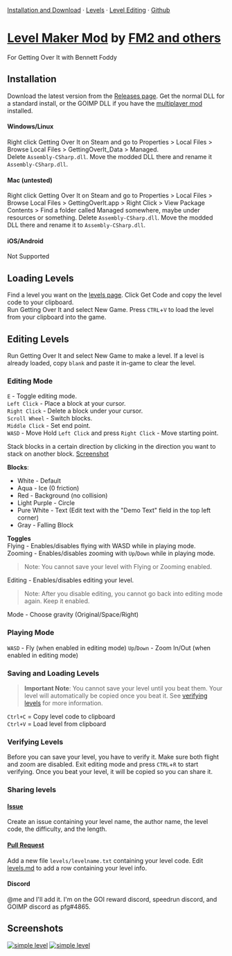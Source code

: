 [Installation and Download](index#installation) · [Levels](levels.md) · [Level Editing](index#editing-levels) · [Github](https://github.com/pfgithub/goilevelmod)

# [Level Maker Mod](https://pfgithub.github.io/goilevelmod) by [FM2 and others](credits.md)
For Getting Over It with Bennett Foddy 

## Installation

Download the latest version from the [Releases page](https://github.com/pfgithub/goilevelmod/releases). Get the normal DLL for a standard install, or the GOIMP DLL if you have the [multiplayer mod](https://forum.facepunch.com/f/games/ujqm/Try-my-multiplayer-mod-for-Getting-Over-It-with-Bennett-Foddy/5/) installed.

#### Windows/Linux

Right click Getting Over It on Steam and go to Properties > Local Files > Browse Local Files > GettingOverIt_Data > Managed.  
Delete `Assembly-CSharp.dll`. Move the modded DLL there and rename it `Assembly-CSharp.dll`.

#### Mac (untested)

Right click Getting Over It on Steam and go to Properties > Local Files > Browse Local Files > GettingOverIt.app > Right Click > View Package Contents > Find a folder called Managed somewhere, maybe under resources or something. 
Delete `Assembly-CSharp.dll`. Move the modded DLL there and rename it to `Assembly-CSharp.dll`.

#### iOS/Android

Not Supported

## Loading Levels

Find a level you want on the [levels page](levels.md). Click Get Code and copy the level code to your clipboard.  
Run Getting Over It and select New Game. Press `CTRL`+`V` to load the level from your clipboard into the game.

## Editing Levels

Run Getting Over It and select New Game to make a level. If a level is already loaded, copy `blank` and paste it in-game to clear the level.

### Editing Mode

`E` - Toggle editing mode.  
`Left Click` - Place a block at your cursor.  
`Right Click` - Delete a block under your cursor.  
`Scroll Wheel` - Switch blocks.  
`Middle Click` - Set end point.  
`WASD` - Move
Hold `Left Click` and press `Right Click` - Move starting point.

Stack blocks in a certain direction by clicking in the direction you want to stack on another block. [Screenshot](https://i.imgur.com/fXKT5Ld.png)

**Blocks**:
- White - Default
- Aqua - Ice (0 friction)
- Red - Background (no collision)
- Light Purple - Circle
- Pure White - Text (Edit text with the "Demo Text" field in the top left corner)
- Gray - Falling Block

**Toggles**  
Flying - Enables/disables flying with WASD while in playing mode.  
Zooming - Enables/disables zooming with `Up`/`Down` while in playing mode.  

> Note: You cannot save your level with Flying or Zooming enabled.

Editing - Enables/disables editing your level.

> Note: After you disable editing, you cannot go back into editing mode again. Keep it enabled.

Mode - Choose gravity (Original/Space/Right)

### Playing Mode

`WASD` - Fly (when enabled in editing mode)
`Up`/`Down` - Zoom In/Out (when enabled in editing mode)

### Saving and Loading Levels  

> **Important Note**: You cannot save your level until you beat them. Your level will automatically be copied once you beat it. See [verifying levels](#verifying-levels) for more information.

`Ctrl+C` = Copy level code to clipboard  
`Ctrl+V` = Load level from clipboard

### Verifying Levels

Before you can save your level, you have to verify it. Make sure both flight and zoom are disabled. Exit editing mode and press `CTRL`+`R` to start verifying. Once you beat your level, it will be copied so you can share it.

### Sharing levels  

#### [Issue](https://github.com/pfgithub/goilevelmod/issues)

Create an issue containing your level name, the author name, the level code, the difficulty, and the length.

#### [Pull Request](https://github.com/pfgithub/goilevelmod)

Add a new file `levels/levelname.txt` containing your level code. Edit [levels.md](https://github.com/pfgithub/goilevelmod/blob/master/levels.md) to add a row containing your level info.

#### Discord

@me and I'll add it. I'm on the GOI reward discord, speedrun discord, and GOIMP discord as pfg#4865.


## Screenshots

[![simple level](https://i.imgur.com/sSwaKIh.jpg)](https://i.imgur.com/sSwaKIh.jpg)
[![simple level](https://i.imgur.com/pl3kn0s.png)](https://i.imgur.com/pl3kn0s.png)

